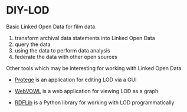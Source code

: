 # DIY-LOD

Basic Linked Open Data for film data.

1. transform archival data statements into Linked Open Data
2. query the data
3. using the data to perform data analysis
4. federate the data with other open sources

Other tools which may be interesting for working with Linked Open Data

- [Protege](https://protege.stanford.edu/) is an application for editing LOD via a GUI

- [WebVOWL](http://vowl.visualdataweb.org/webvowl.html) is a web application for viewing LOD as a graph

- [RDFLib](https://rdflib.readthedocs.io/en/stable/) is a Python library for working with LOD programmatically
